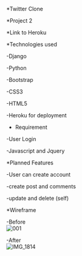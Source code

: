 *Twitter Clone  


*Project 2  

  

*Link to Heroku 




*Technologies used 

-Django 

-Python 

-Bootstrap 

-CSS3 

-HTML5 

-Heroku for deployment 


* Requirement 

-User Login

-Javascript and Jquery

  

*Planned Features 

-User can create account 

-create post and comments 

-update and delete (self) 


*Wireframe 

-Before  
![001](https://user-images.githubusercontent.com/35648615/62969298-ce5c3d00-bdc1-11e9-98cc-58ee5a15cd0f.jpg)


-After  
![IMG_1814](https://user-images.githubusercontent.com/35648615/62968573-2db94d80-bdc0-11e9-8ad7-dbb477fc44e2.jpg)


 

